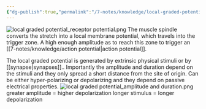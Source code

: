 ```yaml
---
{"dg-publish":true,"permalink":"/7-notes/knowledge/local-graded-potential/","tags":["uni/fmb/signalling"]}
---
```


![local graded potential_receptor potential.png](/img/user/7-notes/knowledge/images/local%20graded%20potential_receptor%20potential.png)
The muscle spindle converts the stretch into a local membrane potential, which travels into the trigger zone. A high enough amplitude as to reach this zone to trigger an [[7-notes/knowledge/action potential\|action potential]].


The local graded potential is generated by extrinsic physical stimuli or by [[synapse\|synapses]].. Importantly the amplitude and duration depend on the stimuli and they only spread a short distance from the site of origin. Can be either hyper-polarizing or depolarizing and they depend on passive electrical properties.
![local graded potential_amplitude and duration.png](/img/user/7-notes/knowledge/images/local%20graded%20potential_amplitude%20and%20duration.png)
greater amplitude = higher depolarization
longer stimulus = longer depolarization
